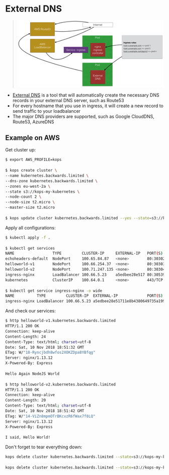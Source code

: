 # External DNS

>![External DNS](docs/images/external-dns.png)



- [External DNS](https://github.com/kubernetes-incubator/external-dns) is a tool that will automatically create the necessary DNS records in your external DNS server, such as Route53
- For every hostname that you use in ingress, it will create a new record to send traffic to your loadbalancer
- The major DNS providers are supported, such as Google CloudDNS, Route53, AzureDNS

## Example on AWS

Get cluster up:

```bash
$ export AWS_PROFILE=kops

$ kops create cluster \
--name kubernetes.backwards.limited \
--dns-zone kubernetes.backwards.limited \
--zones eu-west-2a \
--state s3://kops-my-kubernetes \
--node-count 2 \
--node-size t2.micro \
--master-size t2.micro

$ kops update cluster kubernetes.backwards.limited --yes --state=s3://kops-my-kubernetes
```

Apply all configurations:

```bash
$ kubectl apply -f .

$ kubectl get services
NAME                 TYPE         CLUSTER-IP     EXTERNAL-IP   PORT(S)
echoheaders-default  NodePort     100.65.84.87   <none>        80:30302/TCP
helloworld-v1        NodePort     100.66.254.37  <none>        80:30303/TCP
helloworld-v2        NodePort     100.71.247.135 <none>        80:30304/TCP
ingress-nginx        LoadBalancer 100.66.5.23    a5edbee28e517 80:30539/TCP,443:30939/TCP
kubernetes           ClusterIP    100.64.0.1     <none>        443/TCP

$ kubectl get service ingress-nginx -o wide
NAME          TYPE         CLUSTER-IP  EXTERNAL-IP             PORT(S)
ingress-nginx LoadBalancer 100.66.5.23 a5edbee28e51711e8b4380649735a199-282817696.eu-west-2.elb.amazonaws.com                                       80:30539/TCP,443:30939/TCP
```

And check our services:

```bash
$ http helloworld-v1.kubernetes.backwards.limited
HTTP/1.1 200 OK
Connection: keep-alive
Content-Length: 24
Content-Type: text/html; charset=utf-8
Date: Sat, 10 Nov 2018 18:51:32 GMT
ETag: W/"18-Ryncjbdh8wfos2XOKZDpa8YBfqg"
Server: nginx/1.13.12
X-Powered-By: Express

Hello Again NodeJS World

$ http helloworld-v2.kubernetes.backwards.limited
HTTP/1.1 200 OK
Connection: keep-alive
Content-Length: 20
Content-Type: text/html; charset=utf-8
Date: Sat, 10 Nov 2018 18:51:42 GMT
ETag: W/"14-ViZn8mpmOTrBKcvzR6fWax7f8LQ"
Server: nginx/1.13.12
X-Powered-By: Express

I said, Hello World!
```

Don't forget to tear everything down:

```bash
kops delete cluster kubernetes.backwards.limited --state=s3://kops-my-kubernetes

kops delete cluster kubernetes.backwards.limited --state=s3://kops-my-kubernetes --yes
```